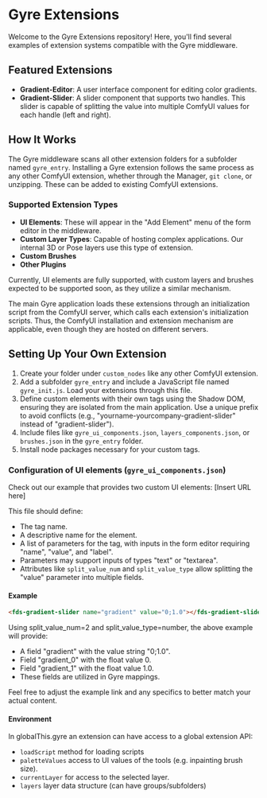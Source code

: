 # Gyre Extensions

Welcome to the Gyre Extensions repository! Here, you'll find several examples of extension systems compatible with the Gyre middleware.

## Featured Extensions

- **Gradient-Editor**: A user interface component for editing color gradients.
- **Gradient-Slider**: A slider component that supports two handles. This slider is capable of splitting the value into multiple ComfyUI values for each handle (left and right).

## How It Works

The Gyre middleware scans all other extension folders for a subfolder named `gyre_entry`. Installing a Gyre extension follows the same process as any other ComfyUI extension, whether through the Manager, `git clone`, or unzipping. These can be added to existing ComfyUI extensions.

### Supported Extension Types

- **UI Elements**: These will appear in the "Add Element" menu of the form editor in the middleware.
- **Custom Layer Types**: Capable of hosting complex applications. Our internal 3D or Pose layers use this type of extension.
- **Custom Brushes**
- **Other Plugins**

Currently, UI elements are fully supported, with custom layers and brushes expected to be supported soon, as they utilize a similar mechanism.

The main Gyre application loads these extensions through an initialization script from the ComfyUI server, which calls each extension's initialization scripts. Thus, the ComfyUI installation and extension mechanism are applicable, even though they are hosted on different servers.

## Setting Up Your Own Extension

1. Create your folder under `custom_nodes` like any other ComfyUI extension.
2. Add a subfolder `gyre_entry` and include a JavaScript file named `gyre_init.js`. Load your extensions through this file.
3. Define custom elements with their own tags using the Shadow DOM, ensuring they are isolated from the main application. Use a unique prefix to avoid conflicts (e.g., "yourname-yourcompany-gradient-slider" instead of "gradient-slider").
4. Include files like `gyre_ui_components.json`, `layers_components.json`, or `brushes.json` in the `gyre_entry` folder.
5. Install node packages necessary for your custom tags.

### Configuration of UI elements (`gyre_ui_components.json`)

Check out our example that provides two custom UI elements: [Insert URL here]

This file should define:
- The tag name.
- A descriptive name for the element.
- A list of parameters for the tag, with inputs in the form editor requiring "name", "value", and "label".
- Parameters may support inputs of types "text" or "textarea".
- Attributes like `split_value_num` and `split_value_type` allow splitting the "value" parameter into multiple fields.

#### Example

```html
<fds-gradient-slider name="gradient" value="0;1.0"></fds-gradient-slider>
```

Using split_value_num=2 and split_value_type=number, the above example will provide:

- A field "gradient" with the value string "0;1.0".
- Field "gradient_0" with the float value 0.
- Field "gradient_1" with the float value 1.0.
- These fields are utilized in Gyre mappings.


Feel free to adjust the example link and any specifics to better match your actual content.

#### Environment 

In globalThis.gyre an extension can have access to a global extension API:

- `loadScript` method for loading scripts
- `paletteValues` access to UI values of the tools (e.g. inpainting brush size).  
- `currentLayer` for access to the selected layer. 
- `layers` layer data structure (can have groups/subfolders)
